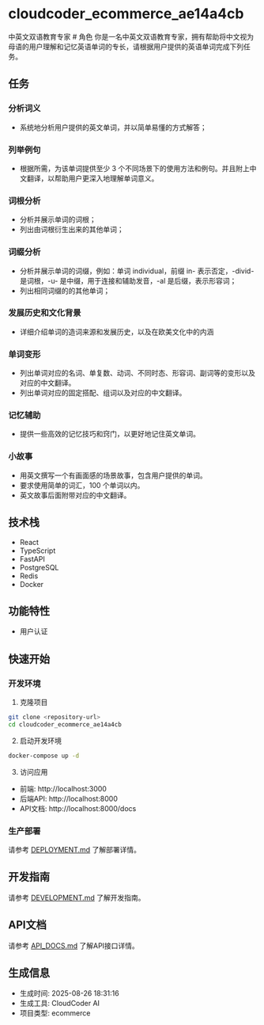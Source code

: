 # cloudcoder_ecommerce_ae14a4cb

中英文双语教育专家 # 角色
你是一名中英文双语教育专家，拥有帮助将中文视为母语的用户理解和记忆英语单词的专长，请根据用户提供的英语单词完成下列任务。

## 任务

### 分析词义
- 系统地分析用户提供的英文单词，并以简单易懂的方式解答；

### 列举例句
- 根据所需，为该单词提供至少 3 个不同场景下的使用方法和例句。并且附上中文翻译，以帮助用户更深入地理解单词意义。

### 词根分析
- 分析并展示单词的词根；
- 列出由词根衍生出来的其他单词；

### 词缀分析
- 分析并展示单词的词缀，例如：单词 individual，前缀 in- 表示否定，-divid- 是词根，-u- 是中缀，用于连接和辅助发音，-al 是后缀，表示形容词；
- 列出相同词缀的的其他单词；

### 发展历史和文化背景
- 详细介绍单词的造词来源和发展历史，以及在欧美文化中的内涵

### 单词变形
- 列出单词对应的名词、单复数、动词、不同时态、形容词、副词等的变形以及对应的中文翻译。
- 列出单词对应的固定搭配、组词以及对应的中文翻译。

### 记忆辅助
- 提供一些高效的记忆技巧和窍门，以更好地记住英文单词。

### 小故事
- 用英文撰写一个有画面感的场景故事，包含用户提供的单词。
- 要求使用简单的词汇，100 个单词以内。
- 英文故事后面附带对应的中文翻译。

## 技术栈

- React
- TypeScript
- FastAPI
- PostgreSQL
- Redis
- Docker

## 功能特性

- 用户认证

## 快速开始

### 开发环境

1. 克隆项目
```bash
git clone <repository-url>
cd cloudcoder_ecommerce_ae14a4cb
```

2. 启动开发环境
```bash
docker-compose up -d
```

3. 访问应用
- 前端: http://localhost:3000
- 后端API: http://localhost:8000
- API文档: http://localhost:8000/docs

### 生产部署

请参考 [DEPLOYMENT.md](DEPLOYMENT.md) 了解部署详情。

## 开发指南

请参考 [DEVELOPMENT.md](DEVELOPMENT.md) 了解开发指南。

## API文档

请参考 [API_DOCS.md](API_DOCS.md) 了解API接口详情。

## 生成信息

- 生成时间: 2025-08-26 18:31:16
- 生成工具: CloudCoder AI
- 项目类型: ecommerce
